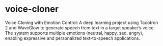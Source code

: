 # voice-cloner
Voice Cloning with Emotion Control: A deep learning project using Tacotron 2 and WaveGlow to generate speech from text in a target speaker’s voice. The system supports multiple emotions (neutral, happy, sad, angry), enabling expressive and personalized text-to-speech applications.
